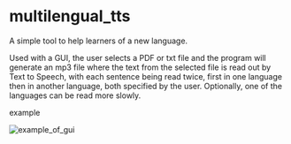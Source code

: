 # multilengual_tts
A simple tool to help learners of a new language.

Used with a GUI, the user selects a PDF or txt file and the program will generate an mp3 file where the text from the selected file is read out by Text to Speech, with each sentence being read twice, first in one language then in another language, both specified by the user. Optionally, one of the languages can be read more slowly.


example

![example_of_gui](https://user-images.githubusercontent.com/95901578/174991367-db3c3991-e09e-4653-b8a9-e08158d4dd1b.PNG)
